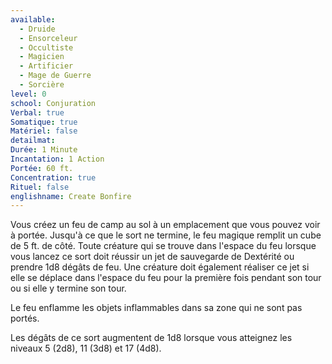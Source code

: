 ```yaml
---
available:
  - Druide
  - Ensorceleur
  - Occultiste
  - Magicien
  - Artificier
  - Mage de Guerre
  - Sorcière
level: 0
school: Conjuration
Verbal: true
Somatique: true
Matériel: false
detailmat: 
Durée: 1 Minute
Incantation: 1 Action
Portée: 60 ft.
Concentration: true
Rituel: false
englishname: Create Bonfire
---
```

Vous créez un feu de camp au sol à un emplacement que vous pouvez voir à portée. Jusqu'à ce que le sort ne termine, le feu magique remplit un cube de 5 ft. de côté. Toute créature qui se trouve dans l'espace du feu lorsque vous lancez ce sort doit réussir un jet de sauvegarde de Dextérité ou prendre 1d8 dégâts de feu. Une créature doit également réaliser ce jet si elle se déplace dans l'espace du feu pour la première fois pendant son tour ou si elle y termine son tour.

Le feu enflamme les objets inflammables dans sa zone qui ne sont pas portés.

Les dégâts de ce sort augmentent de 1d8 lorsque vous atteignez les niveaux 5 (2d8), 11 (3d8) et 17 (4d8).
